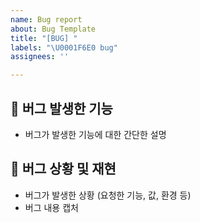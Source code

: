 ```yaml
---
name: Bug report
about: Bug Template
title: "[BUG] "
labels: "\U0001F6E0️ bug"
assignees: ''

---
```


## 🐞 버그 발생한 기능
- 버그가 발생한 기능에 대한 간단한 설명

## 🚀 버그 상황 및 재현
- 버그가 발생한 상황 (요청한 기능, 값, 환경 등)
- 버그 내용 캡처
